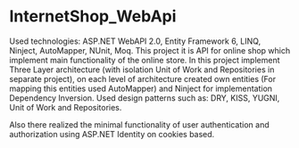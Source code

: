 # InternetShop_WebApi
Used technologies: ASP.NET WebAPI 2.0,  Entity Framework 6, LINQ, Ninject, AutoMapper, NUnit, Moq. 
This project it is API for online shop which implement main functionality of the online store.
In this project implement Three Layer architecture (with isolation Unit of Work and Repositories in separate project), 
on each level of architecture created own entities (For mapping this entities used AutoMapper)
and Ninject for implementation Dependency Inversion. 
Used design patterns such as: DRY, KISS, YUGNI, Unit of Work and Repositories.
<p>Also there realized the minimal functionality of user authentication and authorization using ASP.NET Identity on cookies based.</p>

